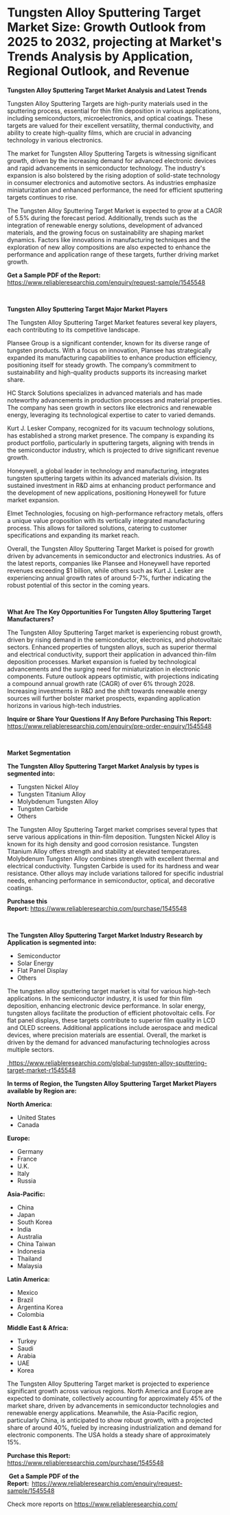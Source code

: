 <p><h1>Tungsten Alloy Sputtering Target Market Size: Growth Outlook from 2025 to 2032, projecting at Market's Trends Analysis by Application, Regional Outlook, and Revenue</h1></p><p><strong>Tungsten Alloy Sputtering Target Market Analysis and Latest Trends</strong></p>
<p><p>Tungsten Alloy Sputtering Targets are high-purity materials used in the sputtering process, essential for thin film deposition in various applications, including semiconductors, microelectronics, and optical coatings. These targets are valued for their excellent versatility, thermal conductivity, and ability to create high-quality films, which are crucial in advancing technology in various electronics.</p><p>The market for Tungsten Alloy Sputtering Targets is witnessing significant growth, driven by the increasing demand for advanced electronic devices and rapid advancements in semiconductor technology. The industry's expansion is also bolstered by the rising adoption of solid-state technology in consumer electronics and automotive sectors. As industries emphasize miniaturization and enhanced performance, the need for efficient sputtering targets continues to rise.</p><p>The Tungsten Alloy Sputtering Target Market is expected to grow at a CAGR of 5.5% during the forecast period. Additionally, trends such as the integration of renewable energy solutions, development of advanced materials, and the growing focus on sustainability are shaping market dynamics. Factors like innovations in manufacturing techniques and the exploration of new alloy compositions are also expected to enhance the performance and application range of these targets, further driving market growth.</p></p>
<p><strong>Get a Sample PDF of the Report:&nbsp;</strong> <a href="https://www.reliableresearchiq.com/enquiry/request-sample/1545548?utm_campaign=2250&utm_medium=2&utm_source=Github&utm_content=ia&utm_term=01022025&utm_id=tungsten-alloy-sputtering-target">https://www.reliableresearchiq.com/enquiry/request-sample/1545548</a></p>
<p>&nbsp;</p>
<p><strong>Tungsten Alloy Sputtering Target Major Market Players</strong></p>
<p><p>The Tungsten Alloy Sputtering Target Market features several key players, each contributing to its competitive landscape. </p><p>Plansee Group is a significant contender, known for its diverse range of tungsten products. With a focus on innovation, Plansee has strategically expanded its manufacturing capabilities to enhance production efficiency, positioning itself for steady growth. The company’s commitment to sustainability and high-quality products supports its increasing market share.</p><p>HC Starck Solutions specializes in advanced materials and has made noteworthy advancements in production processes and material properties. The company has seen growth in sectors like electronics and renewable energy, leveraging its technological expertise to cater to varied demands.</p><p>Kurt J. Lesker Company, recognized for its vacuum technology solutions, has established a strong market presence. The company is expanding its product portfolio, particularly in sputtering targets, aligning with trends in the semiconductor industry, which is projected to drive significant revenue growth.</p><p>Honeywell, a global leader in technology and manufacturing, integrates tungsten sputtering targets within its advanced materials division. Its sustained investment in R&D aims at enhancing product performance and the development of new applications, positioning Honeywell for future market expansion.</p><p>Elmet Technologies, focusing on high-performance refractory metals, offers a unique value proposition with its vertically integrated manufacturing process. This allows for tailored solutions, catering to customer specifications and expanding its market reach.</p><p>Overall, the Tungsten Alloy Sputtering Target Market is poised for growth driven by advancements in semiconductor and electronics industries. As of the latest reports, companies like Plansee and Honeywell have reported revenues exceeding $1 billion, while others such as Kurt J. Lesker are experiencing annual growth rates of around 5-7%, further indicating the robust potential of this sector in the coming years.</p></p>
<p>&nbsp;</p>
<p><strong>What Are The Key Opportunities For Tungsten Alloy Sputtering Target Manufacturers?</strong></p>
<p><p>The Tungsten Alloy Sputtering Target market is experiencing robust growth, driven by rising demand in the semiconductor, electronics, and photovoltaic sectors. Enhanced properties of tungsten alloys, such as superior thermal and electrical conductivity, support their application in advanced thin-film deposition processes. Market expansion is fueled by technological advancements and the surging need for miniaturization in electronic components. Future outlook appears optimistic, with projections indicating a compound annual growth rate (CAGR) of over 6% through 2028. Increasing investments in R&D and the shift towards renewable energy sources will further bolster market prospects, expanding application horizons in various high-tech industries.</p></p>
<p><strong>Inquire or Share Your Questions If Any Before Purchasing This Report:</strong> <a href="https://www.reliableresearchiq.com/enquiry/pre-order-enquiry/1545548?utm_campaign=2250&utm_medium=2&utm_source=Github&utm_content=ia&utm_term=01022025&utm_id=tungsten-alloy-sputtering-target">https://www.reliableresearchiq.com/enquiry/pre-order-enquiry/1545548</a></p>
<p>&nbsp;</p>
<p><strong>Market Segmentation</strong></p>
<p><strong>The Tungsten Alloy Sputtering Target Market Analysis by types is segmented into:</strong></p>
<p><ul><li>Tungsten Nickel Alloy</li><li>Tungsten Titanium Alloy</li><li>Molybdenum Tungsten Alloy</li><li>Tungsten Carbide</li><li>Others</li></ul></p>
<p><p>The Tungsten Alloy Sputtering Target market comprises several types that serve various applications in thin-film deposition. Tungsten Nickel Alloy is known for its high density and good corrosion resistance. Tungsten Titanium Alloy offers strength and stability at elevated temperatures. Molybdenum Tungsten Alloy combines strength with excellent thermal and electrical conductivity. Tungsten Carbide is used for its hardness and wear resistance. Other alloys may include variations tailored for specific industrial needs, enhancing performance in semiconductor, optical, and decorative coatings.</p></p>
<p><strong>Purchase this Report:&nbsp;</strong><a href="https://www.reliableresearchiq.com/purchase/1545548?utm_campaign=2250&utm_medium=2&utm_source=Github&utm_content=ia&utm_term=01022025&utm_id=tungsten-alloy-sputtering-target">https://www.reliableresearchiq.com/purchase/1545548</a></p>
<p>&nbsp;</p>
<p><strong>The Tungsten Alloy Sputtering Target Market Industry Research by Application is segmented into:</strong></p>
<p><ul><li>Semiconductor</li><li>Solar Energy</li><li>Flat Panel Display</li><li>Others</li></ul></p>
<p><p>The tungsten alloy sputtering target market is vital for various high-tech applications. In the semiconductor industry, it is used for thin film deposition, enhancing electronic device performance. In solar energy, tungsten alloys facilitate the production of efficient photovoltaic cells. For flat panel displays, these targets contribute to superior film quality in LCD and OLED screens. Additional applications include aerospace and medical devices, where precision materials are essential. Overall, the market is driven by the demand for advanced manufacturing technologies across multiple sectors.</p></p>
<p><a href="https://www.reliableresearchiq.com/global-tungsten-alloy-sputtering-target-market-r1545548?utm_campaign=2250&utm_medium=2&utm_source=Github&utm_content=ia&utm_term=01022025&utm_id=tungsten-alloy-sputtering-target">&nbsp;https://www.reliableresearchiq.com/global-tungsten-alloy-sputtering-target-market-r1545548</a></p>
<p><strong>In terms of Region, the Tungsten Alloy Sputtering Target Market Players available by Region are:</strong></p>
<p>
    <p> <strong> North America: </strong>
        <ul>
            <li>United States</li>
            <li>Canada</li>
        </ul>
        </p> 
    <p> <strong> Europe: </strong>
        <ul>
            <li>Germany</li>
            <li>France</li>
            <li>U.K.</li>
            <li>Italy</li>
            <li>Russia</li>
        </ul>
        </p> 
    <p> <strong> Asia-Pacific: </strong>
        <ul>
            <li>China</li>
            <li>Japan</li>
            <li>South Korea</li>
            <li>India</li>
            <li>Australia</li>
            <li>China Taiwan</li>
            <li>Indonesia</li>
            <li>Thailand</li>
            <li>Malaysia</li>
        </ul>
        </p> 
    <p> <strong> Latin America: </strong>
        <ul>
            <li>Mexico</li>
            <li>Brazil</li>
            <li>Argentina Korea</li>
            <li>Colombia</li>
        </ul>
        </p> 
    <p> <strong> Middle East & Africa: </strong>
        <ul>
            <li>Turkey</li>
            <li>Saudi</li>
            <li>Arabia</li>
            <li>UAE</li>
            <li>Korea</li>
        </ul>
    </p>
    </p>
<p><p>The Tungsten Alloy Sputtering Target market is projected to experience significant growth across various regions. North America and Europe are expected to dominate, collectively accounting for approximately 45% of the market share, driven by advancements in semiconductor technologies and renewable energy applications. Meanwhile, the Asia-Pacific region, particularly China, is anticipated to show robust growth, with a projected share of around 40%, fueled by increasing industrialization and demand for electronic components. The USA holds a steady share of approximately 15%.</p></p>
<p><strong>Purchase this Report: </strong><a href="https://www.reliableresearchiq.com/purchase/1545548?utm_campaign=2250&utm_medium=2&utm_source=Github&utm_content=ia&utm_term=01022025&utm_id=tungsten-alloy-sputtering-target">https://www.reliableresearchiq.com/purchase/1545548</a></p>
<p>&nbsp;<strong>Get a Sample PDF of the Report:&nbsp;&nbsp;</strong><a href="https://www.reliableresearchiq.com/enquiry/request-sample/1545548?utm_campaign=2250&utm_medium=2&utm_source=Github&utm_content=ia&utm_term=01022025&utm_id=tungsten-alloy-sputtering-target">https://www.reliableresearchiq.com/enquiry/request-sample/1545548</a></p>
<p><strong></strong></p>
<p>Check more reports on <a href="https://www.reliableresearchiq.com/?utm_campaign=2250&utm_medium=2&utm_source=Github&utm_content=ia&utm_term=01022025&utm_id=tungsten-alloy-sputtering-target">https://www.reliableresearchiq.com/</a></p>